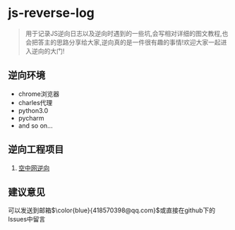 # js-reverse-log
> 用于记录JS逆向日志以及逆向时遇到的一些坑,会写相对详细的图文教程,也会把答主的思路分享给大家,逆向真的是一件很有趣的事情!欢迎大家一起进入逆向的大门!
## 逆向环境
* chrome浏览器
* charles代理
* python3.0
* pycharm
* and so on...
## 逆向工程项目
1.  [空中网逆向](https://github.com/q6378561/js-reverse-log/tree/master/kongzhongwang)

## 建议意见
可以发送到邮箱$\color{blue}{418570398@qq.com}$或直接在github下的Issues中留言


